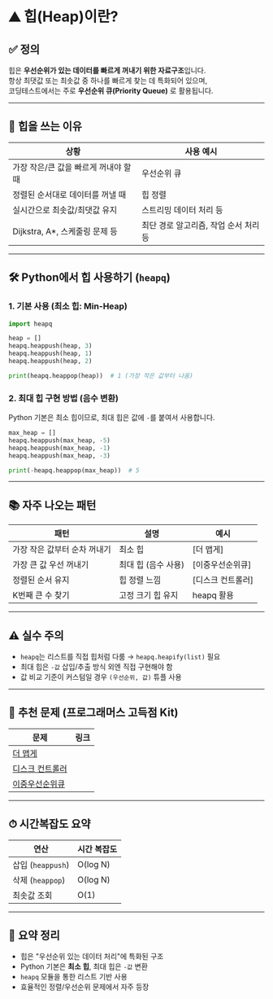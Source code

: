 
# ⛰ 힙(Heap)이란?

## ✅ 정의
힙은 **우선순위가 있는 데이터를 빠르게 꺼내기 위한 자료구조**입니다.  
항상 최댓값 또는 최솟값 중 하나를 빠르게 찾는 데 특화되어 있으며,  
코딩테스트에서는 주로 **우선순위 큐(Priority Queue)** 로 활용됩니다.

---

## 🧠 힙을 쓰는 이유

| 상황 | 사용 예시 |
|------|-----------|
| 가장 작은/큰 값을 빠르게 꺼내야 할 때 | 우선순위 큐 |
| 정렬된 순서대로 데이터를 꺼낼 때 | 힙 정렬 |
| 실시간으로 최솟값/최댓값 유지 | 스트리밍 데이터 처리 등 |
| Dijkstra, A*, 스케줄링 문제 등 | 최단 경로 알고리즘, 작업 순서 처리 등 |

---

## 🛠 Python에서 힙 사용하기 (`heapq`)

### 1. 기본 사용 (최소 힙: Min-Heap)
```python
import heapq

heap = []
heapq.heappush(heap, 3)
heapq.heappush(heap, 1)
heapq.heappush(heap, 2)

print(heapq.heappop(heap))  # 1 (가장 작은 값부터 나옴)
```

### 2. 최대 힙 구현 방법 (음수 변환)
Python 기본은 최소 힙이므로, 최대 힙은 값에 `-`를 붙여서 사용합니다.
```python
max_heap = []
heapq.heappush(max_heap, -5)
heapq.heappush(max_heap, -1)
heapq.heappush(max_heap, -3)

print(-heapq.heappop(max_heap))  # 5
```

---

## 📚 자주 나오는 패턴

| 패턴 | 설명 | 예시 |
|------|------|------|
| 가장 작은 값부터 순차 꺼내기 | 최소 힙 | [더 맵게] |
| 가장 큰 값 우선 꺼내기 | 최대 힙 (음수 사용) | [이중우선순위큐] |
| 정렬된 순서 유지 | 힙 정렬 느낌 | [디스크 컨트롤러] |
| K번째 큰 수 찾기 | 고정 크기 힙 유지 | heapq 활용 |

---

## ⚠️ 실수 주의

- `heapq`는 리스트를 직접 힙처럼 다룸 → `heapq.heapify(list)` 필요
- 최대 힙은 `-값` 삽입/추출 방식 외엔 직접 구현해야 함
- 값 비교 기준이 커스텀일 경우 `(우선순위, 값)` 튜플 사용

---

## 📌 추천 문제 (프로그래머스 고득점 Kit)

| 문제 | 링크 |
|------|------|
| [더 맵게](https://school.programmers.co.kr/learn/courses/30/lessons/42626) |
| [디스크 컨트롤러](https://school.programmers.co.kr/learn/courses/30/lessons/42627) |
| [이중우선순위큐](https://school.programmers.co.kr/learn/courses/30/lessons/42628) |

---

## ⏱ 시간복잡도 요약

| 연산 | 시간 복잡도 |
|------|---------------|
| 삽입 (`heappush`) | O(log N) |
| 삭제 (`heappop`) | O(log N) |
| 최솟값 조회 | O(1) |

---

## 🧭 요약 정리

- 힙은 "우선순위 있는 데이터 처리"에 특화된 구조
- Python 기본은 **최소 힙**, 최대 힙은 `-값` 변환
- `heapq` 모듈을 통한 리스트 기반 사용
- 효율적인 정렬/우선순위 문제에서 자주 등장
